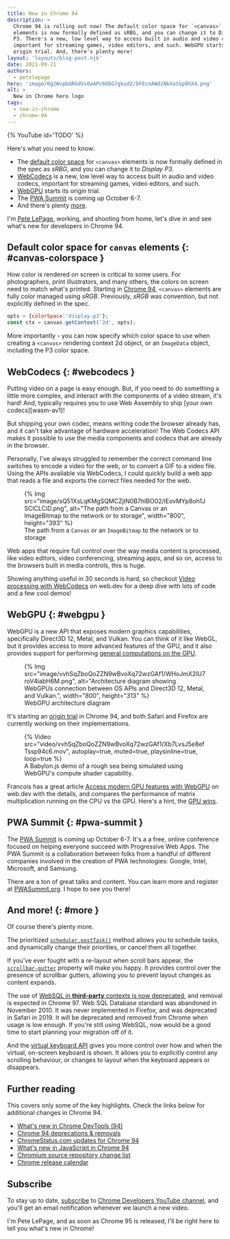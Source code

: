 ```yaml
---
title: New in Chrome 94
description: >
  Chrome 94 is rolling out now! The default color space for `<canvas>`
  elements is now formally defined as sRBG, and you can change it to Display
  P3. There's a new, low level way to access built in audio and video codecs,
  important for streaming games, video editors, and such. WebGPU starts its
  origin trial. And, there's plenty more!
layout: 'layouts/blog-post.njk'
date: 2021-09-21
authors:
  - petelepage
hero: 'image/0g2WvpbGRGdVs0aAPc6ObG7gkud2/bFEcnAWdzNkXaSSp0hX4.png'
alt: >
  New in Chrome hero logo
tags:
  - new-in-chrome
  - chrome-94
---
```


{% YouTube id='TODO' %}

Here's what you need to know:

* The [default color space](#canvas-colorspace) for `<canvas>` elements is
  now formally defined  in the spec as *sRBG*, and you can change it to
  *Display P3*.
* [WebCodecs](#webcodecs) is a new, low level way to access built in audio and
  video codecs, important for streaming games, video editors, and such.
* [WebGPU](#webgpu) starts its origin trial.
* The [PWA Summit](#pwa-summit) is coming up October 6-7.
* And there's plenty [more](#more).

I'm [Pete LePage](https://petelepage.com), working, and shooting
from home, let's dive in and see what's new for developers in Chrome 94.

## Default color space for `canvas` elements {: #canvas-colorspace }

How color is rendered on screen is critical to some users. For photographers,
print illustrators, and many others, the colors on screen need to match what's
printed. Starting in [Chrome 94][cs-canvas], `<canvas>` elements are fully
color managed using *sRGB*. Previously, *sRGB* was convention, but not
explicitly defined in the spec.

```js
opts = {colorSpace:'display-p3'};
const ctx = canvas.getContext('2d', opts);
```

More importantly - you can now specify which color space to use when creating
a `<canvas>` rendering context 2d object, or an `ImageData` object, including
the P3 color space.

## WebCodecs {: #webcodecs }

Putting video on a page is easy enough. But, if you need to do something a
little more complex, and interact with the components of a video stream,
it's hard! And, typically requires you to use Web Assembly to ship
[your own codecs][wasm-av1]!

But shipping your own codec, means writing code the browser already has, and
it can't take advantage of hardware acceleration! The Web Codecs API makes it
possible to use the media components and codecs that are already in the browser.

Personally, I've always struggled to remember the correct command line switches
to encode a video for the web, or to convert a GIF to a video file. Using
the APIs available via WebCodecs, I could quickly build a web app that
reads a file and exports the correct files needed for the web.

<figure class="w-figure">
  {% Img src="image/sQ51XsLqKMgSQMCZjIN0B7hlBO02/lEovMYp8oh1JSClCLCiD.png", alt="The path from a Canvas or an ImageBitmap to the network or to storage", width="800", height="393" %}
  <figcaption class="w-figcaption">
    The path from a <code>Canvas</code> or an <code>ImageBitmap</code> to the
    network or to storage
  </figcaption>
</figure>

Web apps that require full control over the way media content is processed,
like video editors, video conferencing, streaming apps, and so on, access to
the browsers built in media controls, this is huge.

Showing anything useful in 30 seconds is hard, so checkout
[Video processing with WebCodecs][wd-codecs] on web.dev for a deep dive with
lots of code and a few cool demos!

## WebGPU {: #webgpu }

WebGPU is a new API that exposes modern graphics capabilities, specifically
Direct3D 12, Metal, and Vulkan. You can think of it like WebGL, but it
provides access to more advanced features of the GPU, and it also provides
support for performing [general computations on the GPU][gpu-compute].

<figure class="w-figure">
  {% Img src="image/vvhSqZboQoZZN9wBvoXq72wzGAf1/WHoJmX2IU7roV4iabH6M.png", alt="Architecture diagram showing WebGPUs connection between OS APIs and Direct3D 12, Metal, and Vulkan.", width="800", height="313" %}
  <figcaption class="w-figcaption">
    WebGPU architecture diagram
  </figcaption>
</figure>

It's starting an [origin trial][ot-gpu] in Chrome 94, and both Safari and
Firefox are currently working on their implementations.

<figure class="w-figure">
  {% Video src="video/vvhSqZboQoZZN9wBvoXq72wzGAf1/Xb7LvsJ5e8efTssp94c6.mov", autoplay=true, muted=true, playsinline=true, loop=true %}
  <figcaption class="w-figcaption">
    A Babylon.js demo of a rough sea being simulated using WebGPU's compute
    shader capability.
  </figcaption>
</figure>

Francois has a great article [Access modern GPU features with WebGPU][wd-gpu]
on web.dev with the details, and compares the performance of matrix
multiplication running on the CPU vs the GPU. Here's a hint, the
[GPU wins][wd-compute-perf].

## PWA Summit {: #pwa-summit }

The [PWA Summit][pwa-summit] is coming up October 6-7. It's a
a free, online conference focused on helping everyone succeed with Progressive
Web Apps. The PWA Summit is a collaboration between folks from a handful of
different companies involved in the creation of PWA technologies: Google,
Intel, Microsoft, and Samsung.

There are a ton of great talks and content. You can learn more and register at
[PWASummit.org][pwa-summit]. I hope to see you there!

## And more! {: #more }

Of course there's plenty more.

The prioritized [`scheduler.postTask()`][cs-scheduler] method allows you to
schedule tasks, and dynamically change their priorities, or cancel them all
together.

If you've ever fought with a re-layout when scroll bars appear, the
[`scrollbar-gutter`][cs-gutters] property will make you happy. It provides
control over the presence of scrollbar gutters, allowing you to prevent
layout changes as content expands.

The use of [WebSQL in **third-party** contexts is now deprecated][websql-3p],
and removal is expected in Chrome 97. Web SQL Database standard was abandoned
in November 2010. It was never implemented in Firefox, and was deprecated in
Safari in 2019. It will be deprecated and removed from Chrome when usage is
low enough. If you're still using WebSQL, now would be a good time to start
planning your migration off of it.

And the [virtual keyboard API][wd-vkeyboard] gives you more control over how
and when the virtual, on-screen keyboard is shown. It allows you to explicitly
control any scrolling behaviour, or changes to layout when the keyboard
appears or disappears.

## Further reading

This covers only some of the key highlights. Check the links below for
additional changes in Chrome 94.

* [What's new in Chrome DevTools (94)](/blog/new-in-devtools-94/)
* [Chrome 94 deprecations & removals](/blog/deps-rems-94/)
* [ChromeStatus.com updates for Chrome 94](https://www.chromestatus.com/features#milestone%3D94)
* [What's new in JavaScript in Chrome 94](https://v8.dev/blog/v8-release-94)
* [Chromium source repository change list](https://chromium.googlesource.com/chromium/src/+log/93.0.4577.69..94.0.4606.56)
* [Chrome release calendar](https://chromiumdash.appspot.com/schedule)

## Subscribe

To stay up to date, [subscribe](https://goo.gl/6FP1a5)
to [Chrome Developers YouTube channel](https://www.youtube.com/user/ChromeDevelopers/),
and you'll get an email notification whenever we launch a new video.

I'm Pete LePage, and as soon as Chrome 95 is released, I'll be right here to
tell you what's new in Chrome!

[wd-compute-perf]: https://web.dev/gpu-compute/#performance-findings
[wd-gpu]: https://web.dev/gpu/
[gpu-compute]: https://web.dev/gpu-compute/
[cs-canvas]: https://www.chromestatus.com/feature/5807007661555712
[wd-codecs]: https://web.dev/webcodecs/
[ot-gpu]: https://developer.chrome.com/origintrials/#/view_trial/118219490218475521
[wd-vkeyboard]: https://web.dev/virtualkeyboard/
[websql-3p]: https://www.chromestatus.com/feature/5684870116278272
[cs-gutters]: https://www.chromestatus.com/feature/5746559209701376
[cs-scheduler]: https://www.chromestatus.com/feature/6031161734201344
[pwa-summit]: https://pwasummit.org/
